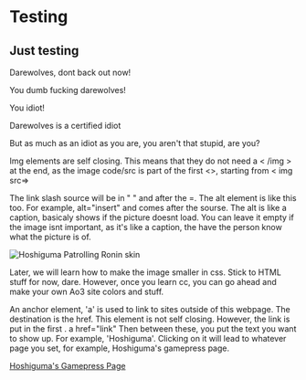 # Testing
<h2>Just testing</h2>
<p>Darewolves, dont back out now!</p>


<p>You dumb fucking darewolves!</p>

<p>You idiot!</p>

<!--
Lil bugger, shut up and stop stalling, idiot! Also, while <p+number> works, it is not needed, i believe.
-->
<main>
  <p>Darewolves is a certified idiot</p>
   <p>But as much as an idiot as you are, you aren't that stupid, are you?</p>
      <p> Img elements are self closing. This means that they do not need a < /img > at the end, as the image code/src is part of the first <>, starting from < img src=> </p>
            <p>The link slash source will be in " " and after the =. The alt element is like this too. For example, alt="insert" and comes after the sourse. The alt is like a caption, basicaly shows if the picture doesnt load. You can leave it empty if the image isnt important, as it's like a caption, the have the person know what the picture is of. </p>
            <img src="https://gamepress.gg/arknights/sites/arknights/files/2020-03/char_136_hsguma_nian%233.png" alt="Hoshiguma Patrolling Ronin skin">
              <p>Later, we will learn how to make the image smaller in css. Stick to HTML stuff for now, dare. However, once you learn cc, you can go ahead and make your own Ao3 site colors and stuff. </p>
                <p> An anchor element, 'a' is used to link to sites outside of this webpage. The destination is the href. This element is not self closing. However, the link is put in the first <a>. a href="link" Then between these, you put the text you want to show up. For example, 'Hoshiguma'. Clicking on it will lead to whatever page you set, for example, Hoshiguma's gamepress page.</p>
                  <a href="https://gamepress.gg/arknights/operator/hoshiguma">Hoshiguma's Gamepress Page</a>
  
  
  
  
  
  
  
<main>











